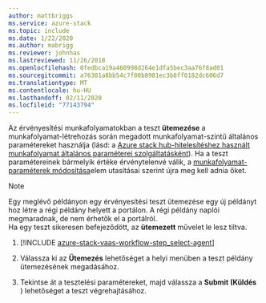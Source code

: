 ```yaml
---
author: mattbriggs
ms.service: azure-stack
ms.topic: include
ms.date: 1/22/2020
ms.author: mabrigg
ms.reviewer: johnhas
ms.lastreviewed: 11/26/2018
ms.openlocfilehash: 0fedbca19a460998d264e1dfa5bec3aa76f8ad01
ms.sourcegitcommit: a76301a8bb54c7f00b8981ec3b8ff0182dc606d7
ms.translationtype: MT
ms.contentlocale: hu-HU
ms.lasthandoff: 02/11/2020
ms.locfileid: "77143794"
---
```

Az érvényesítési munkafolyamatokban a teszt **ütemezése** a munkafolyamat-létrehozás során megadott munkafolyamat-szintű általános paramétereket használja (lásd: a [Azure stack hub-hitelesítéshez használt munkafolyamat általános paraméterei szolgáltatásként](../azure-stack-vaas-parameters.md)). Ha a teszt paramétereinek bármelyik értéke érvénytelenvé válik, a [munkafolyamat-paraméterek módosítása](../azure-stack-vaas-monitor-test.md#change-workflow-parameters)elem utasításai szerint újra meg kell adnia őket.

> [!NOTE]
> Egy meglévő példányon egy érvényesítési teszt ütemezése egy új példányt hoz létre a régi példány helyett a portálon. A régi példány naplói megmaradnak, de nem érhetők el a portálról.  
Ha egy teszt sikeresen befejeződött, az **ütemezett** művelet le lesz tiltva.

1. [!INCLUDE [azure-stack-vaas-workflow-step_select-agent](azure-stack-vaas-workflow-step_select-agent.md)]

1. Válassza ki az **Ütemezés** lehetőséget a helyi menüben a teszt példány ütemezésének megadásához.

1. Tekintse át a tesztelési paramétereket, majd válassza a **Submit (Küldés** ) lehetőséget a teszt végrehajtásához.